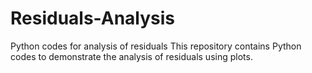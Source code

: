 # Residuals-Analysis
Python codes for analysis of residuals
This repository contains Python codes to demonstrate the analysis of residuals using plots.
